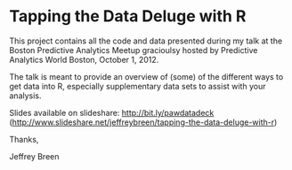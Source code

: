 Tapping the Data Deluge with R
==============================

This project contains all the code and data presented during my talk at the Boston Predictive Analytics Meetup gracioulsy hosted by Predictive Analytics World Boston, October 1, 2012.

The talk is meant to provide an overview of (some) of the different ways to get data into R, especially supplementary data sets to assist with your analysis.

Slides available on slideshare:
http://bit.ly/pawdatadeck (http://www.slideshare.net/jeffreybreen/tapping-the-data-deluge-with-r)

Thanks,

Jeffrey Breen
